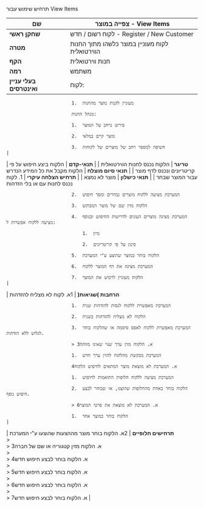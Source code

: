 תרחיש שימוש עבור View Items

| **שם**                   | צפייה במוצר - View Items                                                   |
|--------------------------|----------------------------------------------------------------------------|
| **שחקן ראשי**            | לקוח רשום / חדש - Register / New Customer                                  |
| **מטרה**                 | לקוח מעוניין במוצר כלשהו מתוך החנות הווירטואלית                            |
| **הקף**                  | חנות ווירטואלית                                                            |
| **רמה**                  | משתמש                                                                      |
| **בעלי עניין ואינטרסים** | לקוח:                                                                      
                                                                                                        
                            1.  מעוניין לקנות מוצר מהחנות                                               
                                                                                                        
                            מנהל החנות:                                                                 
                                                                                                        
                            1.  פירוט נרחב על המוצר                                                     
                                                                                                        
                            2.  מוצר קיים במלאי                                                         
                                                                                                        
                            3.  חשיפה למספר רחב של מוצרים של לקוחות                                     |
| **טריגר**                | הלקוח נכנס לחנות הווירטואלית                                               |
| **תנאי-קדם**             | הלקוח ביצע חיפוש על פי קריטריונים ונכנס לדף מוצר                           |
| **תנאי סיום מוצלח**      | הלקוח מקבל את כל המידע הנדרש עבור המוצר שבחר                               |
| **תנאי כישלון**          | מוצר לא נמצא                                                               |
| **תרחיש הצלחה עיקרי**    | 1.  לקוח נכנס לחנות עם או בלי הזדהות                                       
                                                                                                        
                            2.  המערכת מציעה ללקוח מוצרים נבחרים ומסך חיפוש                             
                                                                                                        
                            3.  הלקוח מזין שם של מוצר המבוקש                                            
                                                                                                        
                            4.  המערכת מציגה מוצרים העונים לדרישות החיפוש ובנוסף מציעה ללקוח אפשרות ל:  
                                                                                                        
                                1.  מיון                                                                
                                                                                                        
                                2.  סינון על פי קריטריונים                                              
                                                                                                        
                            5.  הלקוח בוחר במוצר שהוצע ע"י המערכת                                       
                                                                                                        
                            6.  המערכת מציגה את דף המוצר ללקוח                                          
                                                                                                        
                            7.  הלקוח מעוניין לרכוש את המוצר                                            |
| **הרחבות )שגיאות(**      | 1א. לקוח לא מצליח להזדהות                                                  
                                                                                                        
                            1.  המערכת מאפשרת ללקוח לנסות להזדהות שנית                                  
                                                                                                        
                            2.  הלקוח לא מצליח להזדהות בשנית                                            
                                                                                                        
                            3.  המערכת מאפשרת ללקוח לאפס סיסמה או שהלקוח בוחר לגלוש ללא הזדהות.         
                                                                                                        
                            > 3א. הלקוח מזין ערך שגוי שאינו מזוהה                                       
                                                                                                        
                            1.  המערכת מבקשת מהלקוח להזין ערך חדש                                       
                                                                                                        
                            4א. המערכת לא מוצאת מוצר המתאים לחיפוש הלקוח                                
                                                                                                        
                            1.  המערכת מציעה ללקוח חלופות התואמות לחיפוש                                
                                                                                                        
                            2.  הלקוח בוחר באחת מהחלופות שהוצגו, או שבוחר לבצע חיפוש נוסף.              
                                                                                                        
                            > 6א. המערכת לא מוצאת את פרטי המוצר                                         
                                                                                                        
                            1.  הלקוח בוחר במוצר אחר                                                    |
| **תרחישים חלופיים**      | 2א. הלקוח בוחר מוצר מההצעות שהוצעו ע"י המערכת                              
                            >                                                                           
                            > 3א. הלקוח מזין קטגוריה או שם של חברה                                      
                            >                                                                           
                            > 4א. הלקוח בוחר לבצע חיפוש חדש                                             
                            >                                                                           
                            > 5א. הלקוח בוחר לבצע חיפוש חדש                                             
                            >                                                                           
                            > 6א. הלקוח בוחר לבצע חיפוש חדש                                             
                            >                                                                           
                            > 7א. הלקוח בוחר לבצע חיפוש חדש                                             |
